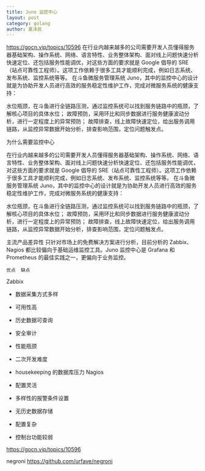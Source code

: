 ```yaml
---
title: Juno 监控中心
layout: post
category: golang
author: 夏泽民
---
```

https://gocn.vip/topics/10596
在行业内越来越多的公司需要开发人员懂得服务器基础架构、操作系统、网络、语言特性、业务整体架构、面对线上问题快速分析快速定位、还包括服务性能调优，对这些方面的要求就是 Google 倡导的 SRE（站点可靠性工程师）。这项工作依赖于很多工具才能顺利完成，例如日志系统、发布系统、监控系统等等。
在斗鱼微服务管理系统 Juno，其中的监控中心的设计就是为协助开发人员进行高效的服务稳定性维护工作，完成对微服务系统的健康支持：

水位瓶颈，在斗鱼进行全链路压测，通过监控系统可以找到服务链路中的瓶颈，了解核心项目的具体水位；
故障预防，采用环比和同步数据进行服务健康波动分析，进行一定程度上的异常预防；
故障排查，线上故障快速定位，给出服务调用链路，从监控异常数据开始分析，排查影响范围，定位问题触发点。
<!-- more -->
为什么需要监控中心
   
在行业内越来越多的公司需要开发人员懂得服务器基础架构、操作系统、网络、语言特性、业务整体架构、面对线上问题快速分析快速定位、还包括服务性能调优，对这些方面的要求就是 Google 倡导的 SRE（站点可靠性工程师）。这项工作依赖于很多工具才能顺利完成，例如日志系统、发布系统、监控系统等等。
在斗鱼微服务管理系统 Juno，其中的监控中心的设计就是为协助开发人员进行高效的服务稳定性维护工作，完成对微服务系统的健康支持：

水位瓶颈，在斗鱼进行全链路压测，通过监控系统可以找到服务链路中的瓶颈，了解核心项目的具体水位；
故障预防，采用环比和同步数据进行服务健康波动分析，进行一定程度上的异常预防；
故障排查，线上故障快速定位，给出服务调用链路，从监控异常数据开始分析，排查影响范围，定位问题触发点。
 

主流产品差异性
只针对市场上的免费解决方案进行分析，目前分析的 Zabbix、Nagios 都比较偏向于基础运维监控工具。Juno 监控中心是 Grafana 和 Prometheus 的最佳实践之一，更偏向于业务监控。

 	优点	缺点
Zabbix	
- 数据采集方式多样
- 可用性高
- 历史数据可查询
- 安全审计

- 性能瓶颈
- 二次开发难度
- housekeeping 的数据库压力
Nagios	
- 配置灵活
- 多样性的报警条件设置

- 无历史数据存储
- 配置复杂
- 控制台功能较弱

https://gocn.vip/topics/10596

negroni
https://github.com/urfave/negroni